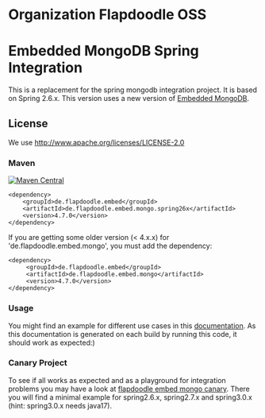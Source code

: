 # Organization Flapdoodle OSS

# Embedded MongoDB Spring Integration

This is a replacement for the spring mongodb integration project. It is based on Spring 2.6.x. This version uses a
new version of [Embedded MongoDB](https://github.com/flapdoodle-oss/de.flapdoodle.embed.mongo/).

## License

We use http://www.apache.org/licenses/LICENSE-2.0

### Maven

[![Maven Central](https://img.shields.io/maven-central/v/de.flapdoodle.embed/de.flapdoodle.embed.mongo.spring26x.svg)](https://maven-badges.herokuapp.com/maven-central/de.flapdoodle.embed/de.flapdoodle.embed.mongo.spring26x)

	<dependency>
		<groupId>de.flapdoodle.embed</groupId>
		<artifactId>de.flapdoodle.embed.mongo.spring26x</artifactId>
		<version>4.7.0</version>
	</dependency>

If you are getting some older version (< 4.x.x) for 'de.flapdoodle.embed.mongo', you must add the
dependency:

    <dependency>
         <groupId>de.flapdoodle.embed</groupId>
         <artifactId>de.flapdoodle.embed.mongo</artifactId>
         <version>4.7.0</version>
    </dependency>

### Usage

You might find an example for different use cases in this [documentation](HowTo.md). As this documentation is generated
on each build by running this code, it should work as expected:)

### Canary Project

To see if all works as expected and as a playground for integration problems you may have a look at
[flapdoodle embed mongo canary](https://github.com/flapdoodle-oss/de.flapdoodle.embed.mongo.canary). There you will
find a minimal example for spring2.6.x, spring2.7.x and spring3.0.x (hint: spring3.0.x needs java17). 
